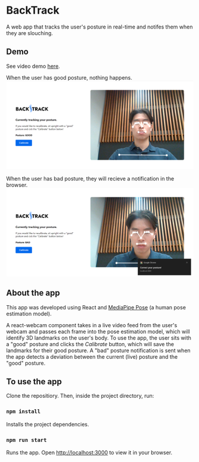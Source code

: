 # BackTrack

A web app that tracks the user's posture in real-time and notifes them when they are slouching.

## Demo

See video demo [here](https://youtu.be/8nwTfgI1b7s).

When the user has good posture, nothing happens.
![app demo when user has good posture](public/good-posture-demo.png)

When the user has bad posture, they will recieve a notification in the browser.
![app demo when user has bad posture](public/bad-posture-demo.png)

## About the app

This app was developed using React and [MediaPipe Pose](https://google.github.io/mediapipe/solutions/pose) (a human pose estimation model).

A react-webcam component takes in a live video feed from the user's webcam and passes each frame into the pose estimation model, which will identify 3D landmarks on the user's body. To use the app, the user sits with a "good" posture and clicks the *Calibrate* button, which will save the landmarks for their good posture. A "bad" posture notification is sent when the app detects a deviation between the current (live) posture and the "good" posture.

## To use the app

Clone the repositiory. Then, inside the project directory, run:

### `npm install`

Installs the project dependencies.

### `npm run start`

Runs the app. Open [http://localhost:3000](http://localhost:3000) to view it in your browser.